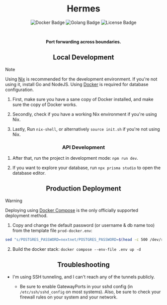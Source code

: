 <h1 align="center">Hermes</h1>

<p align="center">
  <img src="https://img.shields.io/badge/built-with_docker-purple" alt="Docker Badge"/>
  <img src="https://img.shields.io/badge/built-with_Go-blue" alt="Golang Badge">
  <img src="https://img.shields.io/badge/license-BSD--3--Clause-green" alt="License Badge"/>
</p>

<br>

<p align="center">
  <b>Port forwarding across boundaries.</b>
</p>

<h2 align="center">Local Development</h2>

> [!NOTE]
> Using [Nix](https://builtwithnix.org) is recommended for the development environment. If you're not using it, install Go and NodeJS.
  Using [Docker](https://www.docker.com/) is required for database configuration.

1. First, make sure you have a sane copy of Docker installed, and make sure the copy of Docker works.

2. Secondly, check if you have a working Nix environment if you're using Nix.

3. Lastly, Run `nix-shell`, or alternatively `source init.sh` if you're not using Nix.

<h3 align="center">API Development</h3>

1. After that, run the project in development mode: `npm run dev`.

2. If you want to explore your database, run `npx prisma studio` to open the database editor.

<h2 align="center">Production Deployment</h2>

> [!WARNING]
> Deploying using [Docker Compose](https://docs.docker.com/compose/) is the only officially supported deployment method.

1. Copy and change the default password (or username & db name too) from the template file `prod-docker.env`:
  ```bash
  sed "s/POSTGRES_PASSWORD=nextnet/POSTGRES_PASSWORD=$(head -c 500 /dev/random | sha512sum | cut -d " " -f 1)/g" prod-docker.env > .env
  ```

2. Build the docker stack: `docker compose --env-file .env up -d`

<h2 align="center">Troubleshooting</h2>

* I'm using SSH tunneling, and I can't reach any of the tunnels publicly.

  - Be sure to enable GatewayPorts in your sshd config (in `/etc/ssh/sshd_config` on most systems). Also, be sure to check your firewall rules on your system and your network.
